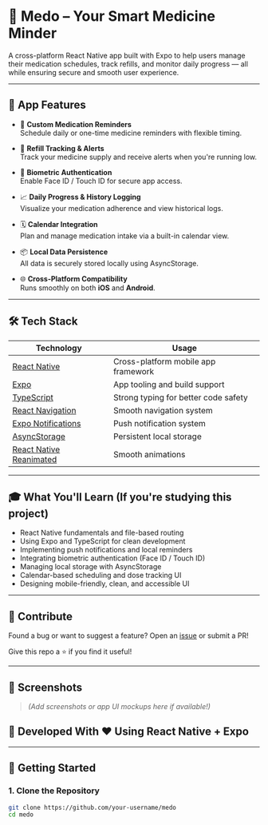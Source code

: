 # 💊 Medo – Your Smart Medicine Minder

A cross-platform React Native app built with Expo to help users manage their medication schedules, track refills, and monitor daily progress — all while ensuring secure and smooth user experience.

---



## 📱 App Features

- 🔔 **Custom Medication Reminders**  
  Schedule daily or one-time medicine reminders with flexible timing.

- 💊 **Refill Tracking & Alerts**  
  Track your medicine supply and receive alerts when you're running low.

- 🧬 **Biometric Authentication**  
  Enable Face ID / Touch ID for secure app access.

- 📈 **Daily Progress & History Logging**  
  Visualize your medication adherence and view historical logs.

- 🗓️ **Calendar Integration**  
  Plan and manage medication intake via a built-in calendar view.

- 📦 **Local Data Persistence**  
  All data is securely stored locally using AsyncStorage.

- 🌐 **Cross-Platform Compatibility**  
  Runs smoothly on both **iOS** and **Android**.

---

## 🛠️ Tech Stack

| Technology               | Usage                                      |
|--------------------------|---------------------------------------------|
| [React Native](https://reactnative.dev/)     | Cross-platform mobile app framework         |
| [Expo](https://expo.dev/)                    | App tooling and build support               |
| [TypeScript](https://www.typescriptlang.org/)| Strong typing for better code safety        |
| [React Navigation](https://reactnavigation.org/) | Smooth navigation system              |
| [Expo Notifications](https://docs.expo.dev/versions/latest/sdk/notifications/) | Push notification system |
| [AsyncStorage](https://react-native-async-storage.github.io/async-storage/) | Persistent local storage    |
| [React Native Reanimated](https://docs.swmansion.com/react-native-reanimated/) | Smooth animations       |

---

## 🎓 What You'll Learn (If you're studying this project)

- React Native fundamentals and file-based routing
- Using Expo and TypeScript for clean development
- Implementing push notifications and local reminders
- Integrating biometric authentication (Face ID / Touch ID)
- Managing local storage with AsyncStorage
- Calendar-based scheduling and dose tracking UI
- Designing mobile-friendly, clean, and accessible UI

---


## 🙌 Contribute

Found a bug or want to suggest a feature? Open an [issue](https://github.com/mendsalbert/medici-reminder-app/issues) or submit a PR!

Give this repo a ⭐ if you find it useful!

---

## 📸 Screenshots

> _(Add screenshots or app UI mockups here if available!)_


## 📱 Developed With ❤️ Using React Native + Expo

---

## 🚀 Getting Started

### 1. Clone the Repository

```bash
git clone https://github.com/your-username/medo
cd medo